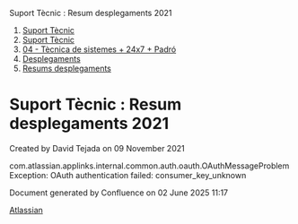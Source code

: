 Suport Tècnic : Resum desplegaments 2021  

1.  [Suport Tècnic](index.html)
2.  [Suport Tècnic](13893782.html)
3.  [04 - Tècnica de sistemes + 24x7 + Padró](26313202.html)
4.  [Desplegaments](Desplegaments_26313538.html)
5.  [Resums desplegaments](Resums-desplegaments_28704878.html)

Suport Tècnic : Resum desplegaments 2021
========================================

Created by David Tejada on 09 November 2021

com.atlassian.applinks.internal.common.auth.oauth.OAuthMessageProblemException: OAuth authentication failed: consumer\_key\_unknown

Document generated by Confluence on 02 June 2025 11:17

[Atlassian](http://www.atlassian.com/)